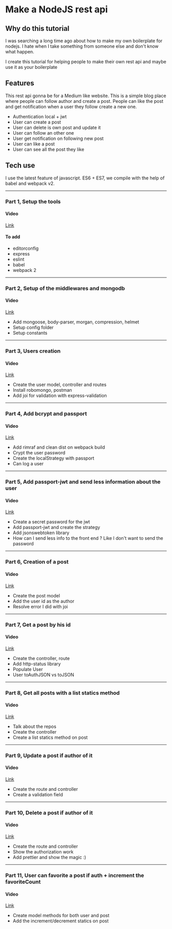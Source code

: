 # Make a NodeJS rest api

## Why do this tutorial

I was searching a long time ago about how to make my own boilerplate for nodejs. I hate when I take something from someone else and don't know what happen.

I create this tutorial for helping people to make their own rest api and maybe use it as your boilerplate

## Features

This rest api gonna be for a Medium like website. This is a simple blog place where people can follow author and create a post. People can like the post and get notification when a user they follow create a new one.

- Authentication local + jwt
- User can create a post
- User can delete is own post and update it
- User can follow an other one
- User get notification on following new post
- User can like a post
- User can see all the post they like

## Tech use

I use the latest feature of javascript. ES6 + ES7, we compile with the help of babel and webpack v2.

---

### Part 1, Setup the tools

#### Video

[Link](https://youtu.be/UL66bwInJHY)

#### To add

- editorconfig
- express
- eslint
- babel
- webpack 2

---

### Part 2, Setup of the middlewares and mongodb

#### Video

[Link](https://youtu.be/PuY3w1VY0z8)

- Add mongoose, body-parser, morgan, compression, helmet
- Setup config folder
- Setup constants

---

### Part 3, Users creation

#### Video

[Link](https://youtu.be/i5yb_HRWbeg)

- Create the user model, controller and routes
- Install robomongo, postman
- Add joi for validation with express-validation

---

### Part 4, Add bcrypt and passport

#### Video

[Link](https://youtu.be/iBnLWrw3NpY)

- Add rimraf and clean dist on webpack build
- Crypt the user password
- Create the localStrategy with passport
- Can log a user

---

### Part 5, Add passport-jwt and send less information about the user

#### Video

[Link](https://youtu.be/fVq3VFjASqY)

- Create a secret password for the jwt
- Add passport-jwt and create the strategy
- Add jsonswebtoken library
- How can I send less info to the front end ? Like I don't want to send the password

---

### Part 6, Creation of a post

#### Video

[Link](https://youtu.be/3zfPrFy9ZQY)

- Create the post model
- Add the user id as the author
- Resolve error I did with joi

---

### Part 7, Get a post by his id

#### Video

[Link](https://youtu.be/jOtsq343AgM)

- Create the controller, route
- Add http-status library
- Populate User
- User toAuthJSON vs toJSON

---

### Part 8, Get all posts with a list statics method

#### Video

[Link](https://youtu.be/PKkaVz6aMws)

- Talk about the repos
- Create the controller
- Create a list statics method on post

---

### Part 9, Update a post if author of it

#### Video

[Link](https://youtu.be/GUlbkmxhg_k)

- Create the route and controller
- Create a validation field

---

### Part 10, Delete a post if author of it

#### Video

[Link](https://youtu.be/0lrzX_nWvAA)

- Create the route and controller
- Show the authorization work
- Add prettier and show the magic :)

---

### Part 11, User can favorite a post if auth + increment the favoriteCount

#### Video

[Link](https://youtu.be/VeNWdciXVQ0)

- Create model methods for both user and post
- Add the increment/decrement statics on post